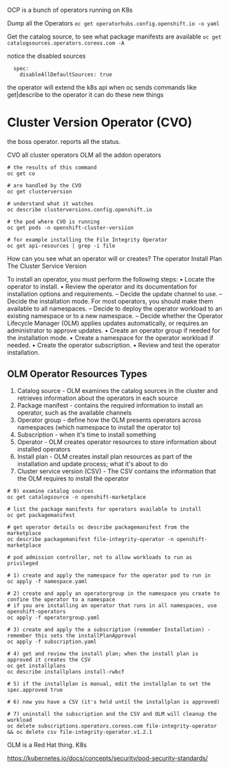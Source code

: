 
OCP is a bunch of operators running on K8s

Dump all the Operators
`oc get operatorhubs.config.openshift.io -o yaml`

Get the catalog source, to see what package manifests are available
`oc get catalogsources.operators.coreos.com -A`

notice the disabled sources

```
  spec:
    disableAllDefaultSources: true
```

the operator will extend the k8s api
when oc sends commands like get|describe to the operator it can do these new things

# Cluster Version Operator (CVO)

the boss operator. reports all the status.

CVO all cluster operators
OLM all the addon operators

```
# the results of this command
oc get co

# are handled by the CVO
oc get clusterversion

# understand what it watches
oc describe clusterversions.config.openshift.io 

# the pod where CVO is running
oc get pods -n openshift-cluster-versiion

# for example installing the File Integrity Operator
oc get api-resources | grep -i file
```

How can you see what an operator will or creates?
The operator Install Plan
The Cluster Service Version

To install an operator, you must perform the following steps:
• Locate the operator to install.
• Review the operator and its documentation for installation options and requirements.
– Decide the update channel to use.
– Decide the installation mode. For most operators, you should make them available to all
namespaces.
– Decide to deploy the operator workload to an existing namespace or to a new namespace.
– Decide whether the Operator Lifecycle Manager (OLM) applies updates automatically, or
requires an administrator to approve updates.
• Create an operator group if needed for the installation mode.
• Create a namespace for the operator workload if needed.
• Create the operator subscription.
• Review and test the operator installation.

## OLM Operator Resources Types
1. Catalog source - OLM
examines the catalog sources in the cluster and retrieves information about the operators in
each source
1. Package manifest - contains the required information to install an operator, such as the available channels
1. Operator group - define how the OLM presents operators across namespaces (which namespace to install the operator to)
1. Subscription - when it's time to install something
1. Operator - OLM creates operator resources to store information about installed operators
1. Install plan - OLM creates install plan resources as part of the installation and update process; what it's about to do
1. Cluster service version (CSV) - The CSV contains the information that the OLM requires to install the operator

```
# 0) examine catalog sources
oc get catalogsource -n openshift-marketplace

# list the package manifests for operators available to install
oc get packagemanifest

# get operator details oc describe packagemanifest from the marketplace
oc describe packagemanifest file-integrity-operator -n openshift-marketplace

# pod admission controller, not to allow workloads to run as privileged 

# 1) create and apply the namespace for the operator pod to run in
oc apply -f namespace.yaml

# 2) create and apply an operatorgroup in the namespace you create to confine the operator to a namespace
# if you are installing an operator that runs in all namespaces, use openshift-operators
oc apply -f operatorgroup.yaml

# 3) create and apply the a subscription (remember Installation) - remember this sets the installPlanApproval
oc apply -f subscription.yaml

# 4) get and review the install plan; when the install plan is approved it creates the CSV
oc get installplans
oc describe installplans install-rwbcf

# 5) if the installplan is manual, edit the installplan to set the spec.approved true

# 6) now you have a CSV (it's held until the installplan is approved)

# 7) uninstall the subscription and the CSV and OLM will cleanup the workload
oc delete subscriptions.operators.coreos.com file-integrity-operator && oc delete csv file-integrity-operator.v1.2.1

```

OLM is a Red Hat thing.
K8s

https://kubernetes.io/docs/concepts/security/pod-security-standards/
